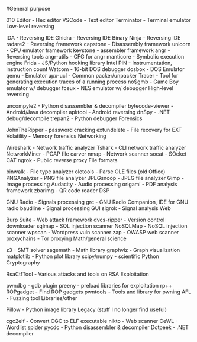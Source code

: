 #General purpose

010 Editor - Hex editor
VSCode - Text editor
Terminator - Terminal emulator
Low-level reversing

IDA - Reversing IDE
Ghidra - Reversing IDE
Binary Ninja - Reversing IDE
radare2 - Reversing framework
capstone - Disassembly framework
unicorn - CPU emulator framework
keystone - assembler framework angr - Reversing tools
angr-utils - CFG for angr
manticore - Symbolic execution engine
Frida - JS/Python hooking library
Intel PIN - Instrumentation, instruction count
Watcom - 16-bit DOS debugger
dosbox - DOS Emulator
qemu - Emulator
upx-ucl - Common packer/unpacker
Tracer - Tool for generating execution traces of a running process
no$gmb - Game Boy emulator w/ debugger
fceux - NES emulator w/ debugger
High-level reversing

uncompyle2 - Python disassembler & decompiler
bytecode-viewer - Android/Java decompiler
apktool - Android reversing
dnSpy - .NET debug/decompile
trepan2 - Python debugger
Forensics

JohnTheRipper - password cracking
extundelete - File recovery for EXT
Volatility - Memory forensics
Networking

Wireshark - Network traffic analyzer
Tshark - CLI network traffic analyzer
NetworkMiner - PCAP file carver
nmap - Network scanner
socat - SOcket CAT
ngrok - Public reverse proxy
File formats

binwalk - File type analyzer
oletools - Parse OLE files (old Office)
PNGAnalyzer - PNG file analyzer
JPEGsnoop - JPEG file analyzer
Gimp - Image processing
Audacity - Audio processing
origami - PDF analysis framework
zbarimg - QR code reader
DSP

GNU Radio - Signals processing
grc - GNU Radio Companion, IDE for GNU radio
baudline - Signal processing GUI
sigrok - Signal analysis
Web

Burp Suite - Web attack framework
dvcs-ripper - Version control downloader
sqlmap - SQL injection scanner
NoSQLMap - NoSQL injection scanner
wpscan - Wordpress vuln scanner
zap - OWASP web scanner
proxychains - Tor proxying
Math/general science

z3 - SMT solver
sagemath - Math library
graphviz - Graph visualization
matplotlib - Python plot library
scipy/numpy - scientific Python
Cryptography

RsaCtfTool - Various attacks and tools on RSA
Exploitation

pwndbg - gdb plugin
preeny - preload libraries for exploitation
rp++
ROPgadget - Find ROP gadgets
pwntools - Tools and library for pwning
AFL - Fuzzing tool
Libraries/other

Pillow - Python image library
Legacy (stuff I no longer find useful)

cgc2elf - Convert CGC to ELF executable
nikto - Web scanner
CeWL - Wordlist spider
pycdc - Python disassembler & decompiler
Dotpeek - .NET decompiler
